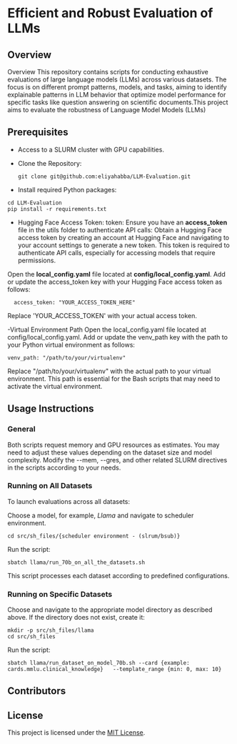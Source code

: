 # Efficient and Robust Evaluation of LLMs

## Overview

Overview
This repository contains scripts for conducting exhaustive evaluations of large language models (LLMs) across various
datasets. The focus is on different prompt patterns, models, and tasks, aiming to identify explainable patterns in LLM
behavior that optimize model performance for specific tasks like question answering on scientific documents.This project
aims to evaluate the robustness of Language Model Models (LLMs)

## Prerequisites

- Access to a SLURM cluster with GPU capabilities.
- Clone the Repository:
    
    ```
    git clone git@github.com:eliyahabba/LLM-Evaluation.git
    ```
  
- Install required Python packages:

```
cd LLM-Evaluation
pip install -r requirements.txt
```

- Hugging Face Access Token: token: Ensure you have an **access_token** file in the utils folder to authenticate API
  calls:
  Obtain a Hugging Face access token by creating an account at Hugging Face and navigating to your account settings to
  generate a new token.
  This token is required to authenticate API calls, especially for accessing models that require permissions.
  
Open the **local_config.yaml** file located at **config/local_config.yaml**.
Add or update the access_token key with your Hugging Face access token as follows:

```
  access_token: "YOUR_ACCESS_TOKEN_HERE"
```

Replace 'YOUR_ACCESS_TOKEN' with your actual access token.

-Virtual Environment Path
Open the local_config.yaml file located at config/local_config.yaml.
Add or update the venv_path key with the path to your Python virtual environment as follows:
    
```
venv_path: "/path/to/your/virtualenv"
```
Replace "/path/to/your/virtualenv" with the actual path to your virtual environment. This path is essential for the Bash scripts that may need to activate the virtual environment.

## Usage Instructions

### General

Both scripts request memory and GPU resources as estimates. You may need to adjust these values depending on the dataset
size and model complexity. Modify the --mem, --gres, and other related SLURM directives in the scripts according to your
needs.

### Running on All Datasets

To launch evaluations across all datasets:

Choose a model, for example, *Llama* and navigate to scheduler environment.

```
cd src/sh_files/{scheduler environment - (slrum/bsub)}
```

Run the script:

```
sbatch llama/run_70b_on_all_the_datasets.sh
```

This script processes each dataset according to predefined configurations.

### Running on Specific Datasets

Choose and navigate to the appropriate model directory as described above. If the directory does not exist, create it:

```
mkdir -p src/sh_files/llama
cd src/sh_files
```

Run the script:

```
sbatch llama/run_dataset_on_model_70b.sh --card {example: cards.mmlu.clinical_knowledge}   --template_range {min: 0, max: 10}
```

[//]: # (The project is organized as follows:)

[//]: # ()

[//]: # (- `data/`: Contains original and modified datasets.)

[//]: # (- `models/`: Contains pretrained LLM models.)

[//]: # (- `Modifiers/`: Contains scripts for modifying datasets.)

[//]: # (- `experiments/`: Contains scripts for running experiments and analyzing results.)

[//]: # (- `README.md`: Documentation explaining the project and its structure.)

[//]: # ()

[//]: # (## Dataset Modification)

[//]: # ()

[//]: # (Different types of dataset modifications are implemented based on specific tasks:)

[//]: # ()

[//]: # (- `MultipleChoiceModifier`: Shuffles answer choices for multiple-choice questions.)

[//]: # (- `QAModifier`: Implements modifications for question-answering datasets.)

[//]: # (- `NLIModifier`: Implements modifications for natural language inference datasets.)

[//]: # ()

[//]: # (## Experimentation)

[//]: # ()

[//]: # (The project conducts experiments to evaluate LLM performance:)

[//]: # ()

[//]: # (1. Identifying tasks and models for evaluation.)

[//]: # (2. Modifying datasets using appropriate modifiers.)

[//]: # (3. Running models on both original and modified datasets.)

[//]: # (4. Analyzing results to assess model robustness.)

[//]: # ()

[//]: # (## Usage)

[//]: # ()

[//]: # (1. Clone the repository: `git clone https://github.com/your-username/robust-llm-evaluation.git`)

[//]: # (2. Install dependencies: `pip install -r requirements.txt`)

[//]: # (3. Run dataset modifications: `python dataset_modification/modify_dataset.py`)

[//]: # (4. Run experiments: `python experiments/run_experiment.py`)

[//]: # (5. Analyze results: `python experiments/analyze_results.py`)

## Contributors

## License

This project is licensed under the [MIT License](LICENSE).
